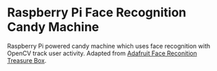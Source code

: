Raspberry Pi Face Recognition Candy Machine
==========================================

Raspberry Pi powered candy machine which uses face recognition with OpenCV track user activity.  Adapted from [Adafruit Face Reconition Treasure Box](http://learn.adafruit.com/raspberry-pi-face-recognition-treasure-box/overview).
